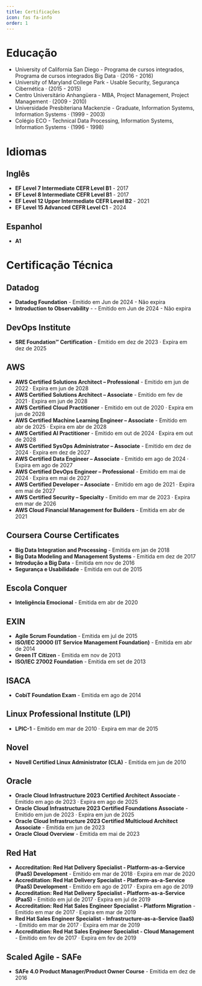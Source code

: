 ```yaml
---
title: Certificações
icon: fas fa-info
order: 1
---
```


# Educação

* University of California San Diego - Programa de cursos integrados, Programa de cursos integrados Big Data · (2016 - 2016)
* University of Maryland College Park - Usable Security, Segurança Cibernética · (2015 - 2015)
* Centro Universitário Anhangüera - MBA, Project Management, Project Management · (2009 - 2010)
* Universidade Presbiteriana Mackenzie - Graduate, Information Systems, Information Systems · (1999 - 2003)
* Colégio ECO - Technical Data Processing, Information Systems, Information Systems · (1996 - 1998)


# Idiomas

## Inglês
- **EF Level 7 Intermediate CEFR Level B1** - 2017
- **EF Level 8 Intermediate CEFR Level B1** - 2017
- **EF Level 12 Upper Intermediate CEFR Level B2** - 2021
- **EF Level 15 Advanced CEFR Level C1** - 2024


## Espanhol
- **A1**


# Certificação Técnica

## Datadog
- **Datadog Foundation** - Emitido em Jun de 2024 - Não expira
- **Introduction to Observability** - - Emitido em Jun de 2024 - Não expira
  

## DevOps Institute
- **SRE Foundation℠ Certification** - Emitido em dez de 2023 · Expira em dez de 2025

    
## AWS
- **AWS Certified Solutions Architect – Professional** - Emitido em jun de 2022 · Expira em jun de 2028
- **AWS Certified Solutions Architect – Associate** - Emitido em fev de 2021 · Expira em jun de 2028
- **AWS Certified Cloud Practitioner** - Emitido em out de 2020 · Expira em jun de 2028
- **AWS Certified Machine Learning Engineer – Associate** - Emitido em abr de 2025 · Expira em abr de 2028
- **AWS Certified AI Practitioner** - Emitido em out de 2024 · Expira em out de 2028
- **AWS Certified SysOps Administrator – Associate** - Emitido em dez de 2024 · Expira em dez de 2027
- **AWS Certified Data Engineer – Associate** - Emitido em ago de 2024 · Expira em ago de 2027
- **AWS Certified DevOps Engineer – Professional** - Emitido em mai de 2024 · Expira em mai de 2027
- **AWS Certified Developer – Associate** - Emitido em ago de 2021 · Expira em mai de 2027
- **AWS Certified Security – Specialty** - Emitido em mar de 2023 · Expira em mar de 2026
- **AWS Cloud Financial Management for Builders** - Emitida em abr de 2021



## Coursera Course Certificates
- **Big Data Integration and Processing** - Emitida em jan de 2018
- **Big Data Modeling and Management Systems** - Emitida em dez de 2017
- **Introdução a Big Data** - Emitida em nov de 2016
- **Segurança e Usabilidade** - Emitida em out de 2015


## Escola Conquer
- **Inteligência Emocional** - Emitida em abr de 2020


## EXIN
- **Agile Scrum Foundation** - Emitida em jul de 2015
- **ISO/IEC 20000 (IT Service Management Foundation)** - Emitida em abr de 2014
- **Green IT Citizen** - Emitida em nov de 2013
- **ISO/IEC 27002 Foundation** - Emitida em set de 2013


## ISACA
- **CobiT Foundation Exam** - Emitida em ago de 2014


## Linux Professional Institute (LPI)
- **LPIC-1** - Emitido em mar de 2010 · Expira em mar de 2015


## Novel
- **Novell Certified Linux Administrator (CLA)** - Emitida em jun de 2010


## Oracle
- **Oracle Cloud Infrastructure 2023 Certified Architect Associate** - Emitido em ago de 2023 · Expira em ago de 2025
- **Oracle Cloud Infrastructure 2023 Certified Foundations Associate** - Emitido em jun de 2023 · Expira em jun de 2025
- **Oracle Cloud Infrastructure 2023 Certified Multicloud Architect Associate** - Emitida em jun de 2023
- **Oracle Cloud Overview** - Emitida em mai de 2023


## Red Hat
- **Accreditation: Red Hat Delivery Specialist - Platform-as-a-Service (PaaS) Development** - Emitido em mar de 2018 · Expira em mar de 2020
- **Accreditation: Red Hat Delivery Specialist - Platform-as-a-Service (PaaS) Development** - Emitido em ago de 2017 · Expira em ago de 2019
- **Accreditation: Red Hat Delivery Specialist - Platform-as-a-Service (PaaS)** - Emitido em jul de 2017 · Expira em jul de 2019
- **Accreditation: Red Hat Sales Engineer Specialist - Platform Migration** - Emitido em mar de 2017 · Expira em mar de 2019
- **Red Hat Sales Engineer Specialist - Infrastructure-as-a-Service (IaaS)** - Emitido em mar de 2017 · Expira em mar de 2019
- **Accreditation: Red Hat Sales Engineer Specialist - Cloud Management** - Emitido em fev de 2017 · Expira em fev de 2019


## Scaled Agile - SAFe
- **SAFe 4.0 Product Manager/Product Owner Course** - Emitida em dez de 2016

